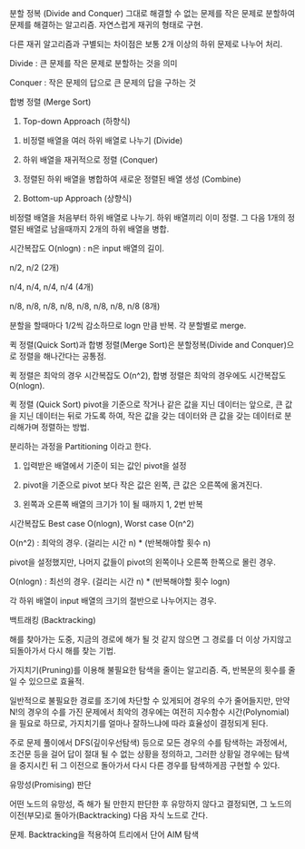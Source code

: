 분할 정복 (Divide and Conquer)
그대로 해결할 수 없는 문제를 작은 문제로 분할하여 문제를 해결하는 알고리즘. 자연스럽게 재귀의 형태로 구현.

다른 재귀 알고리즘과 구별되는 차이점은 보통 2개 이상의 하위 문제로 나누어 처리.

 

Divide : 큰 문제를 작은 문제로 분할하는 것을 의미

Conquer : 작은 문제의 답으로 큰 문제의 답을 구하는 것

 


합병 정렬 (Merge Sort)
 

1. Top-down Approach (하향식)

 

1) 비정렬 배열을 여러 하위 배열로 나누기 (Divide)

2) 하위 배열을 재귀적으로 정렬 (Conquer)

3) 정렬된 하위 배열을 병합하여 새로운 정렬된 배열 생성 (Combine)

 

 


 


 

2. Bottom-up Approach (상향식)

 

비정렬 배열을 처음부터 하위 배열로 나누기. 하위 배열끼리 이미 정렬. 그 다음 1개의 정렬된 배열로 남을때까지 2개의 하위 배열을 병합.

 


 

 

시간복잡도 O(nlogn) : n은 input 배열의 길이.

 

n/2, n/2 (2개)

n/4, n/4, n/4, n/4 (4개)

n/8, n/8, n/8, n/8, n/8, n/8, n/8, n/8 (8개)

분할을 할때마다 1/2씩 감소하므로 logn 만큼 반복. 각 분할별로 merge.

 

퀵 정렬(Quick Sort)과 합병 정렬(Merge Sort)은 분할정복(Divide and Conquer)으로 정렬을 해나간다는 공통점.

퀵 정렬은 최악의 경우 시간복잡도 O(n^2), 합병 정렬은 최악의 경우에도 시간복잡도 O(nlogn).

 

 

퀵 정렬 (Quick Sort)
pivot을 기준으로 작거나 같은 값을 지닌 데이터는 앞으로, 큰 값을 지닌 데이터는 뒤로 가도록 하여, 작은 값을 갖는 데이터와 큰 값을 갖는 데이터로 분리해가며 정렬하는 방법.

분리하는 과정을 Partitioning 이라고 한다.

 


1. 입력받은 배열에서 기준이 되는 값인 pivot을 설정

2. pivot을 기준으로 pivot 보다 작은 값은 왼쪽, 큰 값은 오른쪽에 옮겨진다.

3. 왼쪽과 오른쪽 배열의 크기가 1이 될 때까지 1, 2번 반복

 

 


 

시간복잡도 Best case O(nlogn), Worst case O(n^2)

 

O(n^2) : 최악의 경우. (걸리는 시간 n) * (반복해야할 횟수 n)

pivot을 설정했지만, 나머지 값들이 pivot의 왼쪽이나 오른쪽 한쪽으로 몰린 경우.


O(nlogn) : 최선의 경우. (걸리는 시간 n) * (반복해야할 횟수 logn)

각 하위 배열이 input 배열의 크기의 절반으로 나누어지는 경우.


 

 

백트래킹 (Backtracking)

 

해를 찾아가는 도중, 지금의 경로에 해가 될 것 같지 않으면 그 경로를 더 이상 가지않고 되돌아가서 다시 해를 찾는 기법.

가지치기(Pruning)를 이용해 불필요한 탐색을 줄이는 알고리즘. 즉, 반복문의 횟수를 줄일 수 있으므로 효율적.

 

일반적으로 불필요한 경로를 조기에 차단할 수 있게되어 경우의 수가 줄어들지만, 만약 N!의 경우의 수를 가진 문제에서 최악의 경우에는 여전히 지수함수 시간(Polynomial)을 필요로 하므로, 가지치기를 얼마나 잘하느냐에 따라 효율성이 결정되게 된다.

 

주로 문제 풀이에서  DFS(깊이우선탐색) 등으로 모든 경우의 수를 탐색하는 과정에서, 조건문 등을 걸어 답이 절대 될 수 없는 상황을 정의하고, 그러한 상황일 경우에는 탐색을 중지시킨 뒤 그 이전으로 돌아가서 다시 다른 경우를 탐색하게끔 구현할 수 있다.

 


유망성(Promising) 판단
 

어떤 노드의 유망성, 즉 해가 될 만한지 판단한 후 유망하지 않다고 결정되면, 그 노드의 이전(부모)로 돌아가(Backtracking) 다음 자식 노드로 간다.

 

 

문제. Backtracking을 적용하여 트리에서 단어 AIM 탐색


